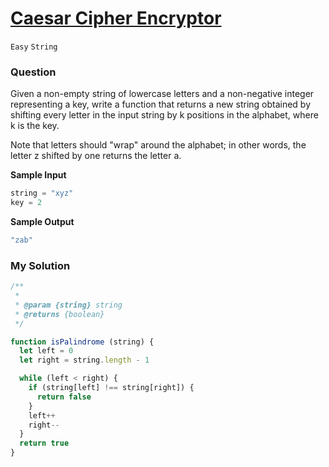 # [Caesar Cipher Encryptor](https://www.algoexpert.io/questions/caesar-cipher-encryptor)

`Easy` `String`

### Question

Given a non-empty string of lowercase letters and a non-negative integer representing a key, write a function that returns a new string obtained by shifting every letter in the input string by k positions in the alphabet, where k is the key.

Note that letters should "wrap" around the alphabet; in other words, the letter z shifted by one returns the letter a.

**Sample Input**
```js
string = "xyz"
key = 2
```

**Sample Output**
```js
"zab"
```

### My Solution
```js
/**
 * 
 * @param {string} string 
 * @returns {boolean}
 */

function isPalindrome (string) {
  let left = 0
  let right = string.length - 1

  while (left < right) {
    if (string[left] !== string[right]) {
      return false
    }
    left++
    right--
  }
  return true
}
```
